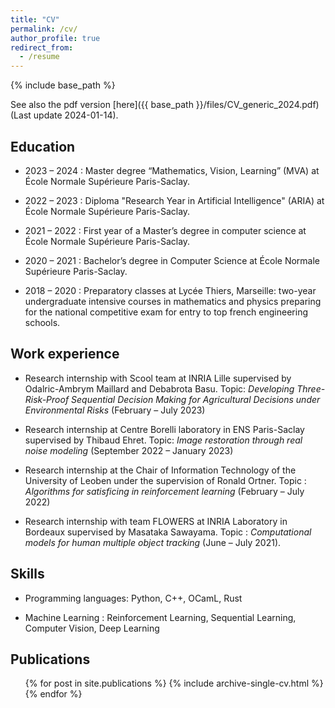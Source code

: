 ```yaml
---
title: "CV"
permalink: /cv/
author_profile: true
redirect_from:
  - /resume
---
```


{% include base_path %}

See also the pdf version [here]({{ base_path }}/files/CV_generic_2024.pdf) (Last update 2024-01-14).

## Education

* 2023 – 2024 : Master degree “Mathematics, Vision, Learning” (MVA) at École Normale Supérieure Paris-Saclay.

* 2022 – 2023 : Diploma "Research Year in Artificial Intelligence" (ARIA) at École Normale Supérieure Paris-Saclay.

* 2021 – 2022 : First year of a Master’s degree in computer science at École Normale Supérieure Paris-Saclay.

* 2020 – 2021 : Bachelor’s degree in Computer Science at École Normale Supérieure Paris-Saclay.

* 2018 – 2020 : Preparatory classes at Lycée Thiers, Marseille: two-year undergraduate intensive courses in mathematics and physics preparing for the national competitive exam for entry to top french engineering schools.

## Work experience

* Research internship with Scool team at INRIA Lille supervised by Odalric-Ambrym Maillard and Debabrota Basu. Topic: *Developing Three-Risk-Proof Sequential Decision Making for Agricultural Decisions under Environmental Risks* (February – July 2023)

* Research internship at Centre Borelli laboratory in ENS Paris-Saclay supervised by Thibaud Ehret. Topic: *Image restoration through real noise modeling* (September 2022 – January 2023)

* Research internship at the Chair of Information Technology of the University of Leoben under  the supervision of Ronald Ortner. Topic : *Algorithms for satisficing in reinforcement learning* (February – July 2022)

* Research internship with team FLOWERS at INRIA Laboratory in Bordeaux supervised by Masataka Sawayama. Topic : *Computational models for human multiple object tracking* (June – July 2021).
  
## Skills

* Programming languages: Python, C++, OCamL, Rust

* Machine Learning : Reinforcement Learning, Sequential Learning, Computer Vision, Deep Learning

## Publications

  <ul>{% for post in site.publications %}
    {% include archive-single-cv.html %}
  {% endfor %}</ul>
